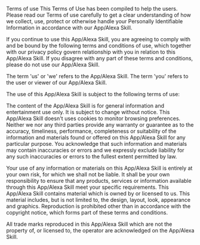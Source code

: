 Terms of use
This Terms of Use has been compiled to help the users. Please read our Terms of use carefully to get a clear understanding of how we collect, use, protect or otherwise handle your Personally Identifiable Information in accordance with our App/Alexa Skill.

If you continue to use this App/Alexa Skill, you are agreeing to comply with and be bound by the following terms and conditions of use, which together with our privacy policy govern relationship with you in relation to this App/Alexa Skill. If you disagree with any part of these terms and conditions, please do not use our App/Alexa Skill.

The term 'us' or 'we' refers to the App/Alexa Skill. The term 'you' refers to the user or viewer of our App/Alexa Skill.

The use of this App/Alexa Skill is subject to the following terms of use:

The content of the App/Alexa Skill is for general information and entertainment use only. It is subject to change without notice. This App/Alexa Skill doesn't uses cookies to monitor browsing preferences. Neither we nor any third parties provide any warranty or guarantee as to the accuracy, timeliness, performance, completeness or suitability of the information and materials found or offered on this App/Alexa Skill for any particular purpose. You acknowledge that such information and materials may contain inaccuracies or errors and we expressly exclude liability for any such inaccuracies or errors to the fullest extent permitted by law.

Your use of any information or materials on this App/Alexa Skill is entirely at your own risk, for which we shall not be liable. It shall be your own responsibility to ensure that any products, services or information available through this App/Alexa Skill meet your specific requirements. This App/Alexa Skill contains material which is owned by or licensed to us. This material includes, but is not limited to, the design, layout, look, appearance and graphics. Reproduction is prohibited other than in accordance with the copyright notice, which forms part of these terms and conditions.

All trade marks reproduced in this App/Alexa Skill which are not the property of, or licensed to, the operator are acknowledged on the App/Alexa Skill.
